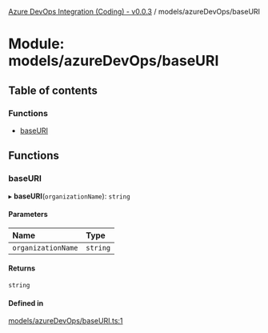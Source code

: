 [Azure DevOps Integration (Coding) - v0.0.3](../README.md) / models/azureDevOps/baseURI

# Module: models/azureDevOps/baseURI

## Table of contents

### Functions

- [baseURI](models_azureDevOps_baseURI.md#baseuri)

## Functions

### baseURI

▸ **baseURI**(`organizationName`): `string`

#### Parameters

| Name | Type |
| :------ | :------ |
| `organizationName` | `string` |

#### Returns

`string`

#### Defined in

[models/azureDevOps/baseURI.ts:1](https://github.com/jeysgar1/azure-devops-api-kms/blob/71b51ad/src/models/azureDevOps/baseURI.ts#L1)
